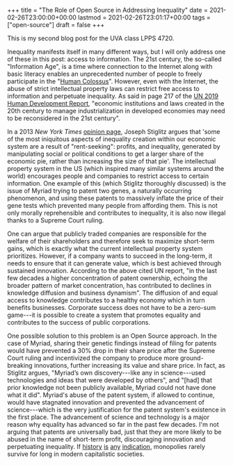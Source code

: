 +++
title = "The Role of Open Source in Addressing Inequality"
date = 2021-02-26T23:00:00+00:00
lastmod = 2021-02-26T23:01:17+00:00
tags = ["open-source"]
draft = false
+++

This is my second blog post for the UVA class LPPS 4720.

Inequality manifests itself in many different ways, but I will only address one of these in this post: access to information. The 21st century, the so-called "Information Age", is a time where connection to the Internet along with basic literacy enables an unprecedented number of people to freely participate in the "[Human Colossus](https://waitbutwhy.com/2017/04/neuralink.html#part1)". However, even with the Internet, the abuse of strict intellectual property laws can restrict free access to information and perpetuate inequality. As said in page 217 of the [UN 2019 Human Development Report](http://hdr.undp.org/sites/default/files/hdr2019.pdf), "economic institutions and laws created in the 20th century to manage industrialization in developed economies may need to be reconsidered in the 21st century".

In a 2013 _New York Times_ [opinion page](https://opinionator.blogs.nytimes.com/2013/07/14/how-intellectual-property-reinforces-inequality/), Joseph Stiglitz argues that 'some of the most iniquitous aspects of inequality creation within our economic system are a result of "rent-seeking": profits, and inequality, generated by manipulating social or political conditions to get a larger share of the economic pie, rather than increasing the size of that pie'. The intellectual property system in the US (which inspired many similar systems around the world) encourages people and companies to restrict access to certain information. One example of this (which Stiglitz thoroughly discussed) is the issue of Myriad trying to patent two genes, a naturally occurring phenomenon, and using these patents to massively inflate the price of their gene tests which prevented many people from affording them. This is not only morally reprehensible and contributes to inequality, it is also now illegal thanks to a Supreme Court ruling.

One can argue that publicly traded companies are responsible for the welfare of their shareholders and therefore seek to maximize short-term gains, which is exactly what the current intellectual property system prioritizes. However, if a company wants to succeed in the long-term, it needs to ensure that it can generate value, which is best achieved through sustained innovation. According to the above cited UN report, "in the last few decades a higher concentration of patent ownership, echoing the broader pattern of market concentration, has contributed to declines in knowledge diffusion and business dynamism". The diffusion of and equal access to knowledge contributes to a healthy economy which in turn benefits businesses. Corporate success does not have to be a zero-sum game---it is possible to create a system that promotes equality and contributes to the success of public corporations.

One possible solution to this problem is an Open Source approach. In the case of Myriad, sharing their genetic findings instead of filing for patents would have prevented a 30% drop in their share price after the Supreme Court ruling and incentivized the company to produce more ground-breaking innovations, further increasing its value and share price. In fact, as Stiglitz argues, "Myriad’s own discovery---like any in science---used technologies and ideas that were developed by others", and "[had] that prior knowledge not been publicly available, Myriad could not have done what it did". Myriad's abuse of the patent system, if allowed to continue, would have stagnated innovation and prevented the advancement of science---which is the very justification for the patent system's existence in the first place. The advancement of science and technology is a major reason why equality has advanced so far in the past few decades. I'm not arguing that patents are universally bad, just that they are more likely to be abused in the name of short-term profit, discouraging innovation and perpetuating inequality. If [history](https://www.justice.gov/atr/page/file/1119131/download) [is](https://www.courtlistener.com/opinion/2266659/united-states-v-american-telephone-telegraph-co/) [any](http://neconomides.stern.nyu.edu/networks/Microsoft%5FAntitrust.final.pdf) [indication](https://www.bloomberg.com/news/articles/2020-10-29/eu-court-limits-antitrust-regulators-data-demands-from-facebook), monopolies rarely survive for long in modern capitalistic societies.
